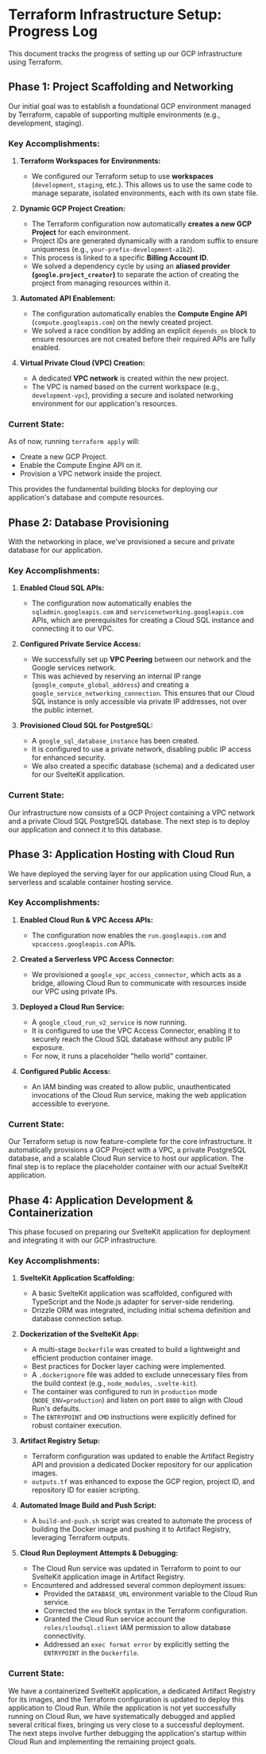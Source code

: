# Terraform Infrastructure Setup: Progress Log

This document tracks the progress of setting up our GCP infrastructure using Terraform.

## Phase 1: Project Scaffolding and Networking

Our initial goal was to establish a foundational GCP environment managed by Terraform, capable of supporting multiple environments (e.g., development, staging).

### Key Accomplishments:

1.  **Terraform Workspaces for Environments:**
    *   We configured our Terraform setup to use **workspaces** (`development`, `staging`, etc.). This allows us to use the same code to manage separate, isolated environments, each with its own state file.

2.  **Dynamic GCP Project Creation:**
    *   The Terraform configuration now automatically **creates a new GCP Project** for each environment.
    *   Project IDs are generated dynamically with a random suffix to ensure uniqueness (e.g., `your-prefix-development-a1b2`).
    *   This process is linked to a specific **Billing Account ID**.
    *   We solved a dependency cycle by using an **aliased provider (`google.project_creator`)** to separate the action of creating the project from managing resources within it.

3.  **Automated API Enablement:**
    *   The configuration automatically enables the **Compute Engine API** (`compute.googleapis.com`) on the newly created project.
    *   We solved a race condition by adding an explicit `depends_on` block to ensure resources are not created before their required APIs are fully enabled.

4.  **Virtual Private Cloud (VPC) Creation:**
    *   A dedicated **VPC network** is created within the new project.
    *   The VPC is named based on the current workspace (e.g., `development-vpc`), providing a secure and isolated networking environment for our application's resources.

### Current State:

As of now, running `terraform apply` will:
- Create a new GCP Project.
- Enable the Compute Engine API on it.
- Provision a VPC network inside the project.

This provides the fundamental building blocks for deploying our application's database and compute resources.

## Phase 2: Database Provisioning

With the networking in place, we've provisioned a secure and private database for our application.

### Key Accomplishments:

1.  **Enabled Cloud SQL APIs:**
    *   The configuration now automatically enables the `sqladmin.googleapis.com` and `servicenetworking.googleapis.com` APIs, which are prerequisites for creating a Cloud SQL instance and connecting it to our VPC.

2.  **Configured Private Service Access:**
    *   We successfully set up **VPC Peering** between our network and the Google services network.
    *   This was achieved by reserving an internal IP range (`google_compute_global_address`) and creating a `google_service_networking_connection`. This ensures that our Cloud SQL instance is only accessible via private IP addresses, not over the public internet.

3.  **Provisioned Cloud SQL for PostgreSQL:**
    *   A `google_sql_database_instance` has been created.
    *   It is configured to use a private network, disabling public IP access for enhanced security.
    *   We also created a specific database (schema) and a dedicated user for our SvelteKit application.

### Current State:

Our infrastructure now consists of a GCP Project containing a VPC network and a private Cloud SQL PostgreSQL database. The next step is to deploy our application and connect it to this database.

## Phase 3: Application Hosting with Cloud Run

We have deployed the serving layer for our application using Cloud Run, a serverless and scalable container hosting service.

### Key Accomplishments:

1.  **Enabled Cloud Run & VPC Access APIs:**
    *   The configuration now enables the `run.googleapis.com` and `vpcaccess.googleapis.com` APIs.

2.  **Created a Serverless VPC Access Connector:**
    *   We provisioned a `google_vpc_access_connector`, which acts as a bridge, allowing Cloud Run to communicate with resources inside our VPC using private IPs.

3.  **Deployed a Cloud Run Service:**
    *   A `google_cloud_run_v2_service` is now running.
    *   It is configured to use the VPC Access Connector, enabling it to securely reach the Cloud SQL database without any public IP exposure.
    *   For now, it runs a placeholder "hello world" container.

4.  **Configured Public Access:**
    *   An IAM binding was created to allow public, unauthenticated invocations of the Cloud Run service, making the web application accessible to everyone.

### Current State:

Our Terraform setup is now feature-complete for the core infrastructure. It automatically provisions a GCP Project with a VPC, a private PostgreSQL database, and a scalable Cloud Run service to host our application. The final step is to replace the placeholder container with our actual SvelteKit application.

## Phase 4: Application Development & Containerization

This phase focused on preparing our SvelteKit application for deployment and integrating it with our GCP infrastructure.

### Key Accomplishments:

1.  **SvelteKit Application Scaffolding:**
    *   A basic SvelteKit application was scaffolded, configured with TypeScript and the Node.js adapter for server-side rendering.
    *   Drizzle ORM was integrated, including initial schema definition and database connection setup.

2.  **Dockerization of the SvelteKit App:**
    *   A multi-stage `Dockerfile` was created to build a lightweight and efficient production container image.
    *   Best practices for Docker layer caching were implemented.
    *   A `.dockerignore` file was added to exclude unnecessary files from the build context (e.g., `node_modules`, `.svelte-kit`).
    *   The container was configured to run in `production` mode (`NODE_ENV=production`) and listen on port `8080` to align with Cloud Run's defaults.
    *   The `ENTRYPOINT` and `CMD` instructions were explicitly defined for robust container execution.

3.  **Artifact Registry Setup:**
    *   Terraform configuration was updated to enable the Artifact Registry API and provision a dedicated Docker repository for our application images.
    *   `outputs.tf` was enhanced to expose the GCP region, project ID, and repository ID for easier scripting.

4.  **Automated Image Build and Push Script:**
    *   A `build-and-push.sh` script was created to automate the process of building the Docker image and pushing it to Artifact Registry, leveraging Terraform outputs.

5.  **Cloud Run Deployment Attempts & Debugging:**
    *   The Cloud Run service was updated in Terraform to point to our SvelteKit application image in Artifact Registry.
    *   Encountered and addressed several common deployment issues:
        *   Provided the `DATABASE_URL` environment variable to the Cloud Run service.
        *   Corrected the `env` block syntax in the Terraform configuration.
        *   Granted the Cloud Run service account the `roles/cloudsql.client` IAM permission to allow database connectivity.
        *   Addressed an `exec format error` by explicitly setting the `ENTRYPOINT` in the `Dockerfile`.

### Current State:

We have a containerized SvelteKit application, a dedicated Artifact Registry for its images, and the Terraform configuration is updated to deploy this application to Cloud Run. While the application is not yet successfully running on Cloud Run, we have systematically debugged and applied several critical fixes, bringing us very close to a successful deployment. The next steps involve further debugging the application's startup within Cloud Run and implementing the remaining project goals.
